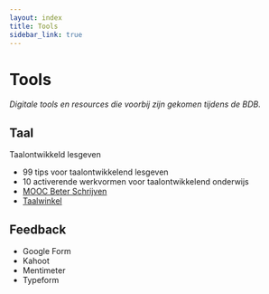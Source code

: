 ```yaml
---
layout: index
title: Tools
sidebar_link: true
---
```


# Tools

*Digitale tools en resources die voorbij zijn gekomen tijdens de BDB.* 

## Taal

Taalontwikkeld lesgeven
* 99 tips voor taalontwikkelend lesgeven
* 10 activerende werkvormen voor taalontwikkelend onderwijs
* [MOOC Beter Schrijven][MOOC]
* [Taalwinkel][winkel]

## Feedback
* Google Form
* Kahoot
* Mentimeter
* Typeform

[mooc]: https://moocbeterschrijven.nl/courses/course-v1:UvAHvA+1+2017/about
[winkel]: https://www.taalwinkel.nl/
